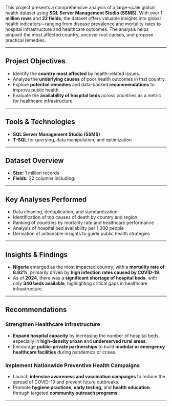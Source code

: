 This project presents a comprehensive analysis of a large-scale global health dataset using **SQL Server Management Studio (SSMS)**. With over **1 million rows** and **22 fields**, the dataset offers valuable insights into global health indicators—ranging from disease prevalence and mortality rates to hospital infrastructure and healthcare outcomes. The analysis helps pinpoint the most affected country, uncover root causes, and propose practical remedies.

---

## Project Objectives

- Identify the **country most affected** by health-related issues.
- Analyze the **underlying causes** of poor health outcomes in that country.
- Explore **potential remedies** and data-backed **recommendations** to improve public health.
- Evaluate the **availability of hospital beds** across countries as a metric for healthcare infrastructure.

---

## Tools & Technologies

- **SQL Server Management Studio (SSMS)**
- **T-SQL** for querying, data manipulation, and optimization

---

## Dataset Overview

- **Size:** 1 million records  
- **Fields:** 22 columns including:

---

## Key Analyses Performed

- Data cleaning, deduplication, and standardization
- Identification of top causes of death by country and region
- Ranking of countries by mortality rate and healthcare performance
- Analysis of hospital bed availability per 1,000 people
- Derivation of actionable insights to guide public health strategies

---

## Insights & Findings

- **Nigeria** emerged as the most impacted country, with a **mortality rate of 8.62%**, primarily driven by **high infection rates caused by COVID-19**.
- As of **2024**, there was a **significant shortage of hospital beds**, with only **340 beds available**, highlighting critical gaps in healthcare infrastructure.
  
---

## Recommendations

### Strengthen Healthcare Infrastructure

- **Expand hospital capacity** by increasing the number of hospital beds, especially in **high-density urban** and **underserved rural areas**.
- Encourage **public-private partnerships** to build **modular or emergency healthcare facilities** during pandemics or crises.

### Implement Nationwide Preventive Health Campaigns

- Launch **intensive awareness and vaccination campaigns** to reduce the spread of COVID-19 and prevent future outbreaks.
- Promote **hygiene practices**, **early testing**, and **health education** through targeted **community outreach programs**.

---
